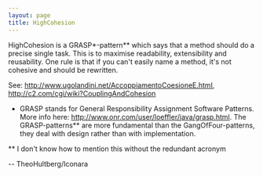 ```yaml
---
layout: page
title: HighCohesion
---
```


HighCohesion is a GRASP*-pattern** which says that a method should do a precise single task. This is to maximise readability, extensibility and reusability. One rule is that if you can't easily name a method, it's not cohesive and should be rewritten.

See: http://www.ugolandini.net/AccoppiamentoCoesioneE.html, http://c2.com/cgi/wiki?CouplingAndCohesion

* GRASP stands for General Responsibility Assignment Software Patterns. More info here: http://www.onr.com/user/loeffler/java/grasp.html. The GRASP-patterns** are more fundamental than the GangOfFour-patterns, they deal with design rather than with implementation.

** I don't know how to mention this without the redundant acronym

-- TheoHultberg/Iconara

